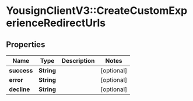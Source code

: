 # YousignClientV3::CreateCustomExperienceRedirectUrls

## Properties
Name | Type | Description | Notes
------------ | ------------- | ------------- | -------------
**success** | **String** |  | [optional] 
**error** | **String** |  | [optional] 
**decline** | **String** |  | [optional] 


